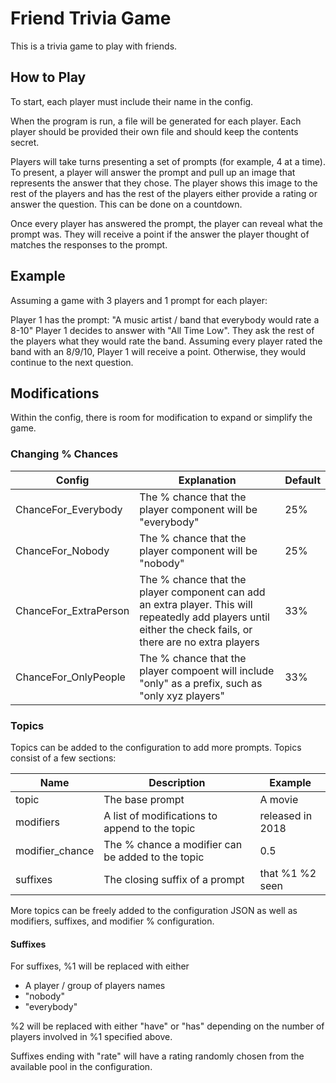 # Friend Trivia Game

This is a trivia game to play with friends.

## How to Play

To start, each player must include their name in the config.

When the program is run, a file will be generated for each player.
Each player should be provided their own file and should keep the contents
secret.

Players will take turns presenting a set of prompts (for example, 4 at a time). To 
present, a player will answer the prompt and pull up an image that represents the
answer that they chose. The player shows this image to the rest of the players and
has the rest of the players either provide a rating or answer the question. This
can be done on a countdown.

Once every player has answered the prompt, the player can reveal what the prompt
was. They will receive a point if the answer the player thought of matches the responses
to the prompt.

## Example

Assuming a game with 3 players and 1 prompt for each player:

Player 1 has the prompt: "A music artist / band that everybody would rate a 8-10"
Player 1 decides to answer with "All Time Low". They ask the rest of the players what they would rate the band.
Assuming every player rated the band with an 8/9/10, Player 1 will receive a point. Otherwise, they would continue to the 
next question.

## Modifications

Within the config, there is room for modification to expand or simplify the game.

### Changing % Chances

|Config|Explanation|Default|
|---|---|---|
| ChanceFor_Everybody  | The % chance that the player component will be "everybody"  | 25% |
| ChanceFor_Nobody  | The % chance that the player component will be "nobody" | 25% |
|ChanceFor_ExtraPerson | The % chance that the player component can add an extra player. This will repeatedly add players until either the check fails, or there are no extra players | 33% |
|ChanceFor_OnlyPeople |The % chance that the player compoent will include "only" as a prefix, such as "only xyz players" | 33%|

### Topics

Topics can be added to the configuration to add more prompts. Topics consist of a few sections:

|Name|Description|Example|
|-|-|-|
|topic|The base prompt|A movie|
|modifiers|A list of modifications to append to the topic|released in 2018|
|modifier_chance|The % chance a modifier can be added to the topic|0.5|
|suffixes|The closing suffix of a prompt|that %1 %2 seen|


More topics can be freely added to the configuration JSON as well as modifiers, suffixes, and modifier % configuration.

#### Suffixes

For suffixes, %1 will be replaced with either
 - A player / group of players names
 - "nobody"
 - "everybody"

%2 will be replaced with either "have" or "has" depending on the number of players involved in %1 specified above.

Suffixes ending with "rate" will have a rating randomly chosen from the available pool in the configuration.
